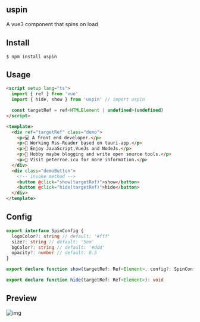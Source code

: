 ## uspin

A vue3 component that spins on load

## Install

```shell
$ npm install uspin
```

## Usage

```html
<script setup lang="ts">
  import { ref } from 'vue'
  import { hide, show } from 'uspin' // import uspin

  const targetRef = ref<HTMLElement | undefined>(undefined)
</script>

<template>
  <div ref="targetRef" class="demo">
    <p>💻 A front end developer.</p>
    <p>🥉 Working Rss-Reader based on tauri-app.</p>
    <p>🦄 Enjoy JavaScript,VueJs and NodeJs.</p>
    <p>🍉 Hobby maybe blogging and write open source tools.</p>
    <p>💨 Visit peterroe.icu for more information.</p>
  </div>
  <div class="demoButton">
    <!-- invoke method -->
    <button @click="show(targetRef)">show</button>
    <button @click="hide(targetRef)">hide</button>
  </div>
</template>
```

## Config

```ts
export interface SpinConfig {
  logoColor?: string // default: '#fff'
  size?: string // default: '5em'
  bgColor?: string // default: '#ddd'
  opacity?: number // default: 0.5
}

export declare function show(targetRef: Ref<Element>, config?: SpinConfig): void

export declare function hide(targetRef: Ref<Element>): void
```

## Preview

![img](https://img-blog.csdnimg.cn/9fa98b82a0f445a39d869fce28cd65cc.gif)
